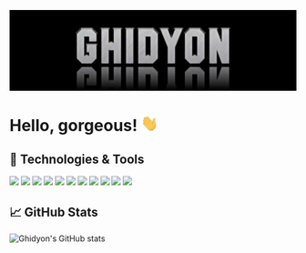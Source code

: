 [![Header](https://github.com/Ghidyon/Ghidyon/blob/main/readme_header.jpg)](https://github.com/Ghidyon)

# Hello, gorgeous! <img src="https://github.com/Ghidyon/Ghidyon/blob/main/wave.gif" width="30px">

## 🔧 Technologies & Tools

![](https://img.shields.io/badge/JavaScript-informational?style=flat&logo=javascript&logoColor=F7DF1E&color=30a14e&labelColor=21262d)
![](https://img.shields.io/badge/PHP-informational?style=flat&logo=php&logoColor=777BB4&color=30a14e&labelColor=21262d)
![](https://img.shields.io/badge/MySQL-informational?style=flat&logo=mysql&logoColor=4479A1&color=30a14e&labelColor=21262d)
![](https://img.shields.io/badge/jQuery-informational?style=flat&logo=jquery&logoColor=0769AD&color=30a14e&labelColor=21262d)
![](https://img.shields.io/badge/Materialize-informational?style=flat&color=30a14e&labelColor=21262d)
![](https://img.shields.io/badge/Bootstrap-informational?style=flat&logo=bootstrap&logoColor=7952B3&color=30a14e&labelColor=21262d)
![](https://img.shields.io/badge/Figma-informational?style=flat&logo=figma&logoColor=f0f6fc&color=30a14e&labelColor=21262d)
![](https://img.shields.io/badge/Photoshop-informational?style=flat&logo=adobe-photoshop&logoColor=31A8FF&color=30a14e&labelColor=21262d)
![](https://img.shields.io/badge/GIT-informational?style=flat&logo=git&logoColor=F05032&color=30a14e&labelColor=21262d)
![](https://img.shields.io/badge/GitHub-informational?style=flat&logo=github&logoColor=f0f6fc&color=30a14e&labelColor=21262d)
![](https://img.shields.io/badge/VS%20Code-informational?style=flat&logo=visual-studio-code&logoColor=007ACC&color=30a14e&labelColor=21262d)

## 📈 GitHub Stats

![Ghidyon's GitHub stats](https://github-readme-stats.vercel.app/api?username=Ghidyon&theme=dark&show_icons=true&count_private=true&include_all_commits=true&title_color=8b949e&text_color=b9c1c9&bg_color=161b22&hide_border=false)